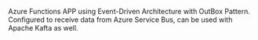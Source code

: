 Azure Functions APP using Event-Driven Architecture with OutBox Pattern. Configured to receive data from Azure Service Bus, can be used with Apache Kafta as well.